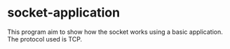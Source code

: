 # socket-application
This program aim to show how the socket works using a basic application. The protocol used is TCP.
